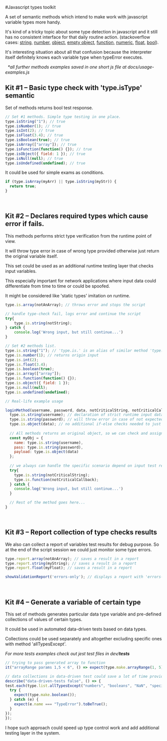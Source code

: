 

#Javascript types toolkit

A set of semantic methods which intend to make work with javascript variable types more handy.

It's kind of a tricky topic about some type detection in javascript and it still has no consistent interface for that daily routine action.
(stackoverflow cases: [string](https://stackoverflow.com/a/9436948/4820094), [number](https://stackoverflow.com/a/8935649/4820094), [object](https://stackoverflow.com/a/8511332/4820094), [empty object](https://stackoverflow.com/a/32108184/4820094), [function](https://stackoverflow.com/a/7356528/4820094), [numeric](https://stackoverflow.com/questions/9716468/pure-javascript-a-function-like-jquerys-isnumeric), [float](https://stackoverflow.com/a/3886106/4820094), [bool](https://stackoverflow.com/a/28814615/4820094)).

It's interesting situation about all that confusion because the interpreter itself definitely knows each variable type when typeError executes.

&nbsp;
_*all further methods examples saved in one short js file at docs/usage-examples.js_

## Kit #1 – Basic type check with 'type.isType' semantic
Set of methods returns bool test response.

```javascript
// Set #1 methods. Simple type testing in one place.
type.isString("1"); // true
type.isNumber(1); // true
type.isInt(2); // true
type.isFloat(3.4); // true
type.isBoolean(true); // true
type.isArray(["array"]); // true
type.isFunction(function() {}); // true
type.isObject({ field: 1 }); // true
type.isNull(null); // true
type.isUndefined(undefined); // true
```

It could be used for simple exams as conditions.
```javascript
if (type.isArray(myArr) || type.isString(myStr)) {
  return true;
}
```


&nbsp;
## Kit #2 – Declares required types which cause error if fails.
This methods performs strict type verification from the runtime point of view.

It will throw type error in case of wrong type provided otherwise just return the original variable itself.

This set could be used as an additional runtime testing layer that checks input variables.

This especially important for network applications where input data could differentiate from time to time or could be spoofed.

It might be considered like 'static types' imitation on runtime.

```javascript
type.is.array(notAnArray); // throws error and stops the script

// handle type-check fail, logs error and continue the script
try{
	type.is.string(notString); 
} catch {
	console.log('Wrong input, but still continue...')
}
```
```javascript
// Set #2 methods list.
type.is.string("1"); // 'type.is.' is an alias of similar method 'type.strict'
type.is.number(1); // returns origin input
type.is.int(2);
type.is.float(3.4);
type.is.boolean(true);
type.is.array(["array"]);
type.is.function(function() {});
type.is.object({ field: 1 });
type.is.null(null);
type.is.undefined(undefined);
```

```javascript
// Real-life example usage

loginMethod(username, password, data, notCriticalString, notCriticalCallback) {
  type.is.string(username); // declaration of strict runtime input data type
  type.is.string(password); // will throw error in case of not expected type
  type.is.object(data); // no additional if-else checks needed to just to be sure that input variable arrived in proper type 
  
  // All methods returns an original object, so we can check and assign input vars at the same time
  const myObj = {
    name: type.is.string(username),
    pass: type.is.string(password),
    payload: type.is.object(data)
  };
  
  // we always can handle the specific scenario depend on input test result
  try{
  	type.is.string(notCriticalString); 
  	type.is.function(notCriticalCallback);
  } catch {
  	console.log('Wrong input, but still continue...')
  }

  // Rest of the method goes here...
}

```


&nbsp;
## Kit #3 – Report collection of type checks results
We also can collect a report of variables test results for debug purpose. So at the end of the script session we could just monitor some type errors.
```javascript
type.report.array(notAnArray); // saves a result in a report
type.report.string(myString); // saves a result in a report
type.report.float(myFloat); // saves a result in a report

showValidationReport('errors-only'); // displays a report with 'errors-only' in any place of the code with results collected before.
```


&nbsp;
## Kit #4 – Generate a variable of certain type
This set of methods generates particular data type variable and pre-defined collections of values of certain types.

It could be used in automated data-driven tests based on data types.

Collections could be used separately and altogether excluding specific ones with method 'allTypesExcept'.

_For more tests examples check out jest test files in dev/__tests___

```javascript
// trying to pass generated array to function
it("arrayRange params 1,5 < 6", () => expect(type.make.arrayRange(1, 5).length).toBeLessThan(6));

// data collections in data-driven test could save a lot of time provided a huge range combination test.
describe("data-driven-tests false", () => {
test.each(type.list.allTypesExcept("numbers", "booleans", "NaN", "specialVoids"))(tryFalseMsg, () => {
  try {
    expect(type.make.boolean());
  } catch (e) {
    expect(e.name === "TypeError").toBeTrue();
  }
});
});

```

I hope such approach could speed up type control work and add additional testing layer in the system.

 

